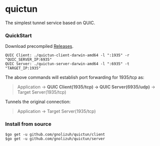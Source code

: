 # quictun

The simplest tunnel service based on QUIC.

### QuickStart

Download precompiled [Releases](https://github.com/gnolizuh/quictun/releases).

```
QUIC Client: ./quictun-client-darwin-amd64 -l ":1935" -r "QUIC_SERVER_IP:6935"
QUIC Server: ./quictun-server-darwin-amd64 -l ":6935" -t "TARGET_IP:1935"
```

The above commands will establish port forwarding for 1935/tcp as:

> Application -> **QUIC Client(1935/tcp) -> QUIC Server(6935/udp)** -> Target Server(1935/tcp) 

Tunnels the original connection:

> Application -> Target Server(1935/tcp) 

### Install from source

```
$go get -u github.com/gnolizuh/quictun/client
$go get -u github.com/gnolizuh/quictun/server
```